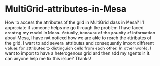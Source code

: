 # MultiGrid-attributes-in-Mesa
How to access the attributes of the grid in MultiGrid class in Mesa?
I'll appreciate if someone helps me go through the problem I have faced creating my model in Mesa. Actually, because of the paucity of information about Mesa, I have not noticed how we are able to reach the attributes of the grid. 
I want to add several attributes and consequently import different values for attributes to distinguish cells from each other. In other words, I want to import to have a heterogenous grid and then add my agents in it.
can anyone help me fix this issue?
Thanks!
